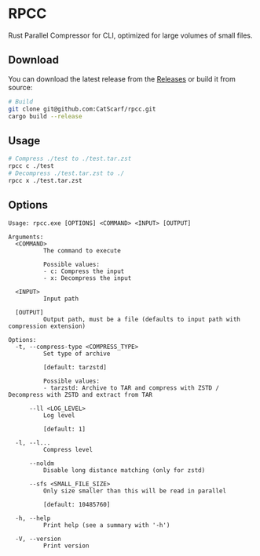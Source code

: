 # RPCC

Rust Parallel Compressor for CLI, optimized for large volumes of small files.

## Download

You can download the latest release from the [Releases](https://github.com/CatScarf/rpcc/releases) or build it from source:

```bash
# Build
git clone git@github.com:CatScarf/rpcc.git
cargo build --release
```

## Usage

```bash
# Compress ./test to ./test.tar.zst
rpcc c ./test
# Decompress ./test.tar.zst to ./
rpcc x ./test.tar.zst
```

## Options

```text
Usage: rpcc.exe [OPTIONS] <COMMAND> <INPUT> [OUTPUT]

Arguments:
  <COMMAND>
          The command to execute

          Possible values:
          - c: Compress the input
          - x: Decompress the input

  <INPUT>
          Input path

  [OUTPUT]
          Output path, must be a file (defaults to input path with compression extension)

Options:
  -t, --compress-type <COMPRESS_TYPE>
          Set type of archive

          [default: tarzstd]

          Possible values:
          - tarzstd: Archive to TAR and compress with ZSTD / Decompress with ZSTD and extract from TAR

      --ll <LOG_LEVEL>
          Log level

          [default: 1]

  -l, --l...
          Compress level

      --noldm
          Disable long distance matching (only for zstd)

      --sfs <SMALL_FILE_SIZE>
          Only size smaller than this will be read in parallel

          [default: 10485760]

  -h, --help
          Print help (see a summary with '-h')

  -V, --version
          Print version
```
